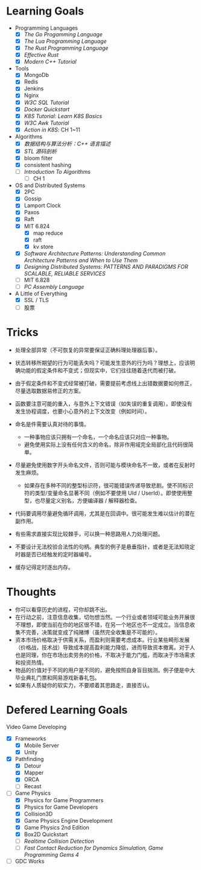 # Learning Goals

- Programming Languages
    - [x] *The Go Progamming Language*
    - [x] *The Lua Programming Language*
    - [x] *The Rust Programming Language*
    - [x] *Effective Rust*
    - [x] *Modern C++ Tutorial*
- Tools
    - [x] MongoDb
    - [x] Redis
    - [x] Jenkins
    - [x] Nginx
    - [x] *W3C SQL Tutorial*
    - [x] *Docker Quickstart*
    - [x] *K8S Tutorial: Learn K8S Basics*
    - [x] *W3C Awk Tutorial*
    - [x] *Action in K8S*: CH 1~11
- Algorithms
    - [x] *数据结构与算法分析：C++ 语言描述*
    - [x] *STL 源码剖析*
    - [x] bloom filter
    - [x] consistent hashing
    - [ ] *Introduction To Algorithms*
      - [ ] CH 1
- OS and Distributed Systems
    - [x] 2PC
    - [x] Gossip
    - [x] Lamport Clock
    - [x] Paxos
    - [x] Raft
    - [x] MIT 6.824
      - [x] map reduce
      - [x] raft
      - [x] kv store
    - [x] *Software Architecture Patterns: Understanding Common Architecture Patterns and When to Use Them*
    - [x] *Designing Distributed Systems: PATTERNS AND PARADIGMS FOR SCALABLE, RELIABLE SERVICES*
    - [ ] MIT 6.828
    - [ ] *PC Assembly Language*
- A Little of Everything
    - [x] SSL / TLS
    - [ ] 股票

# Tricks

- 处理全部异常（不可恢复的异常要保证正确料理处理器后事）。
- 状态转移所期望的行为可能丢失吗？可能发生意外的行为吗？理想上，应该明确功能的假定条件和不变式；但现实中，它们往往随着迭代而被打破。
- 由于假定条件和不变式经常被打破，需要提前考虑线上出错数据要如何修正，尽量选取数据易修正的方案。
- 函数要注意可能的重入，与意外上下文错误（如失误的重复调用）。即使没有发生协程调度，也要小心意外的上下文改变（例如时间）。
- 命名是件需要认真对待的事情。

  - 一种事物应该只拥有一个命名，一个命名应该只对应一种事物。
  - 避免使用实际上没有任何含义的命名，除非作用域完全局部化且代码很简单。
- 尽量避免使用数字开头命名文件，否则可能与模块命名不一致，或者在反射时发生麻烦。
  - 如果存在多种不同的整型标识符，很可能错误传递导致悲剧。使不同标识符的类型/变量命名显著不同（例如不要使用 UId / UserId）。即使使用整型，也尽量定义别名，方便编译器 / 解释器检查。
- 代码要调用尽量避免循环调用，尤其是在回调中。很可能发生难以估计的潜在副作用。
- 有些需求直接实现比较棘手，可以换一种思路用人力处理问题。
- 不要设计无法校验合法性的句柄。典型的例子是悬垂指针，或者是无法知晓定时器是否已经触发的定时器编号。
- 缓存记得定时逐出内存。

# Thoughts

- 你可以看穿历史的进程，可你却跳不出。
- 在行动之前，注意信息收集，切勿想当然。一个行业或者领域可能业务开展很不理想，即使当前在你的地区很不错，在另一个地区也不一定成立。当信息收集不完善，决策就变成了纯赌博（虽然完全收集是不可能的）。
- 资本市场价格取决于供需关系，而盈利则需要考虑成本。行业某些畸形发展（价格战，技术战）导致成本提高盈利能力降低，进而导致资本撤离。对于人也是同理，你在市场出卖劳务的价格，不取决于能力门槛，而取决于市场需求和投资热情。
- 物品的价值对于不同的用户是不同的，避免按照自身盲目揣测。例子便是中大毕业典礼门票和网易游戏新春礼包。
- 如果有人质疑你的软实力，不要顺着其思路走，直接否认。

# Defered Learning Goals

Video Game Developing
- [x] Frameworks
  - [x] Mobile Server
  - [x] Unity
- [x] Pathfinding
  - [x] Detour
  - [x] Mapper
  - [x] ORCA
  - [ ] Recast
- [ ] Game Physics
  - [x] Physics for Game Programmers
  - [x] Physics for Game Developers
  - [x] Collision3D
  - [x] Game Physics Engine Development
  - [x] Game Physics 2nd Edition
  - [x] Box2D Quickstart
  - [ ] *Realtime Collision Detection*
  - [ ] *Fast Contact Reduction for Dynamics Simulation, Game Programming Gems 4*
- [ ] GDC Works
